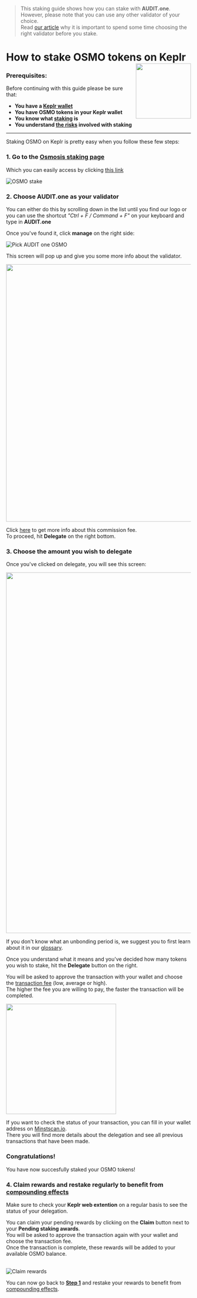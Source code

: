   > This staking guide shows how you can stake with **AUDIT.one**. <br>
  > However, please note that you can use any other validator of your choice. <br>
  > Read [our article](Importance_of_choosing_the_right_validator.md) why it is important to spend some time choosing the right validator before you stake.

# How to stake OSMO tokens on Keplr [<img align="right" width="150" src="https://user-images.githubusercontent.com/95366163/145463556-c4dd11d9-e1e9-4c55-8ee0-09fdbe81c3a0.png">](How_to_stake_OSMO_with_Keplr_Mobile.md)

### Prerequisites:

Before continuing with this guide please be sure that:

- **You have a [Keplr wallet](How_to_create_a_Keplr_wallet.md)**
- **You have OSMO tokens in your Keplr wallet**
- **You know what [staking](What_is_staking.md) is**
- **You understand [the risks](Risks_of_staking.md) involved with staking**

***


Staking OSMO on Keplr is pretty easy when you follow these few steps:

### **1.  Go to the <a name="step1"> [Osmosis staking page](https://wallet.keplr.app/#/osmosis/stake) </a>**

Which you can easily access by clicking [this link](https://wallet.keplr.app/#/osmosis/stake)

![OSMO stake](https://user-images.githubusercontent.com/95366163/148534451-109f3401-ef97-4727-b736-540fa6f5698e.png)


### **2.  Choose AUDIT.one as your validator**

You can either do this by scrolling down in the list until you find our logo or you can use the shortcut _"Ctrl + F / Command + F"_ on your keyboard and type in **AUDIT.one**

Once you've found it, click **manage** on the right side:

![Pick AUDIT one OSMO](https://user-images.githubusercontent.com/95366163/148534478-b088bc1c-ec94-4577-9b65-fe7305b9aea7.png)

This screen will pop up and give you some more info about the validator. 

<img width="700" src="https://user-images.githubusercontent.com/95366163/148533039-a00b4cf5-e902-4923-83bf-d87cd8f8ea27.png">

Click [here](Validator_fee.md) to get more info about this commission fee. <br>
To proceed, hit **Delegate** on the right bottom.


### **3.  Choose the amount you wish to delegate**

Once you've clicked on delegate, you will see this screen:

<img width="981" src="https://user-images.githubusercontent.com/95366163/148533277-796a7e3d-3f2e-4239-be27-750963f76181.png">

If you don't know what an unbonding period is, we suggest you to first learn about it in our [glossary](Unbonding_period.md).

Once you understand what it means and you've decided how many tokens you wish to stake, hit the **Delegate** button on the right.

You will be asked to approve the transaction with your wallet and choose the [transaction fee](Transaction_fees.md) (low, average or high). <br>
The higher the fee you are willing to pay, the faster the transaction will be completed.

<img width="300" src="https://user-images.githubusercontent.com/95366163/148531482-68f51a1d-b520-47c1-a56e-0752bb0db0e9.png">

If you want to check the status of your transaction, you can fill in your wallet address on [Minstscan.io](https://www.mintscan.io/osmosis). <br>
There you will find more details about the delegation and see all previous transactions that have been made.

### **Congratulations!** 
You have now succesfully staked your OSMO tokens!


### **4.  Claim rewards and restake regularly to benefit from [compounding effects](Compounding_interest.md)**

Make sure to check your **Keplr web extention** on a regular basis to see the status of your delegation.

You can claim your pending rewards by clicking on the **Claim** button next to your **Pending staking awards**.<br>
You will be asked to approve the transaction again with your wallet and choose the transaction fee. <br>
Once the transaction is complete, these rewards will be added to your available OSMO balance. <br> <br>

![Claim rewards](https://user-images.githubusercontent.com/95366163/148682458-581b3490-d45f-4da6-bdb6-fc383a8055aa.png)

You can now go back to [**Step 1**](#step1) and restake your rewards to benefit from [compounding effects](Compound_interest.md).


